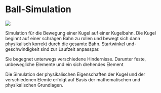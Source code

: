 # Ball-Simulation


![]([https://github.com/dome385/mitarbeiterliste/blob/main/recording.gif])

Simulation für die Bewegung einer Kugel auf einer Kugelbahn.
Die Kugel beginnt auf einer schrägen Bahn zu rollen und bewegt sich dann physikalisch korrekt durch die gesamte Bahn.
Startwinkel und- geschwindigkeit sind zur Laufzeit anpasspar.

Sie begegnet unterwegs verschiedene Hindernisse. Darunter feste, unbewegliche Elemente und ein sich drehendes Element


Die Simulation der physikalischen Eigenschaften der Kugel und der verschiedenen Elemte erfolgt auf Basis der mathematischen und physikalischen Grundlagen.
